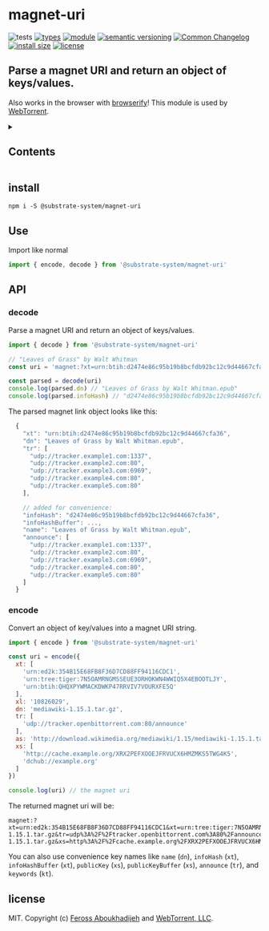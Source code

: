 # magnet-uri
![tests](https://github.com/substrate-system/magnet-uri/actions/workflows/ci.yml/badge.svg)
[![types](https://img.shields.io/npm/types/@substrate-system/magnet-uri?style=flat-square)](README.md)
[![module](https://img.shields.io/badge/module-ESM%2FCJS-blue?style=flat-square)](README.md)
[![semantic versioning](https://img.shields.io/badge/semver-2.0.0-blue?logo=semver&style=flat-square)](https://semver.org/)
[![Common Changelog](https://nichoth.github.io/badge/common-changelog.svg)](./CHANGELOG.md)
[![install size](https://flat.badgen.net/packagephobia/install/@substrate-system/magnet-uri)](https://packagephobia.com/result?p=@substrate-system/magnet-uri)
[![license](https://img.shields.io/badge/license-MIT-brightgreen.svg?style=flat-square)](LICENSE)

## Parse a magnet URI and return an object of keys/values.

Also works in the browser with [browserify](http://browserify.org/)! This module is used by [WebTorrent](http://webtorrent.io).

<details><summary><h2>Contents</h2></summary>

<!-- toc -->

- [install](#install)
- [Use](#use)
- [API](#api)
  * [decode](#decode)
  * [encode](#encode)
- [license](#license)

<!-- tocstop -->

</details>

## install

```
npm i -S @substrate-system/magnet-uri
```

## Use

Import like normal

```js
import { encode, decode } from '@substrate-system/magnet-uri'
```

## API

### decode

Parse a magnet URI and return an object of keys/values.

```js
import { decode } from '@substrate-system/magnet-uri'

// "Leaves of Grass" by Walt Whitman
const uri = 'magnet:?xt=urn:btih:d2474e86c95b19b8bcfdb92bc12c9d44667cfa36&dn=Leaves+of+Grass+by+Walt+Whitman.epub&tr=udp%3A%2F%2Ftracker.example4.com%3A80&tr=udp%3A%2F%2Ftracker.example5.com%3A80&tr=udp%3A%2F%2Ftracker.example3.com%3A6969&tr=udp%3A%2F%2Ftracker.example2.com%3A80&tr=udp%3A%2F%2Ftracker.example1.com%3A1337'

const parsed = decode(uri)
console.log(parsed.dn) // "Leaves of Grass by Walt Whitman.epub"
console.log(parsed.infoHash) // "d2474e86c95b19b8bcfdb92bc12c9d44667cfa36"

```

The parsed magnet link object looks like this:

```js
  {
    "xt": "urn:btih:d2474e86c95b19b8bcfdb92bc12c9d44667cfa36",
    "dn": "Leaves of Grass by Walt Whitman.epub",
    "tr": [
      "udp://tracker.example1.com:1337",
      "udp://tracker.example2.com:80",
      "udp://tracker.example3.com:6969",
      "udp://tracker.example4.com:80",
      "udp://tracker.example5.com:80"
    ],

    // added for convenience:
    "infoHash": "d2474e86c95b19b8bcfdb92bc12c9d44667cfa36",
    "infoHashBuffer": ...,
    "name": "Leaves of Grass by Walt Whitman.epub",
    "announce": [
      "udp://tracker.example1.com:1337",
      "udp://tracker.example2.com:80",
      "udp://tracker.example3.com:6969",
      "udp://tracker.example4.com:80",
      "udp://tracker.example5.com:80"
    ]
  }
```

### encode

Convert an object of key/values into a magnet URI string.

```js
import { encode } from '@substrate-system/magnet-uri'

const uri = encode({
  xt: [
    'urn:ed2k:354B15E68FB8F36D7CD88FF94116CDC1',
    'urn:tree:tiger:7N5OAMRNGMSSEUE3ORHOKWN4WWIQ5X4EBOOTLJY',
    'urn:btih:QHQXPYWMACKDWKP47RRVIV7VOURXFE5Q'
  ],
  xl: '10826029',
  dn: 'mediawiki-1.15.1.tar.gz',
  tr: [
    'udp://tracker.openbittorrent.com:80/announce'
  ],
  as: 'http://download.wikimedia.org/mediawiki/1.15/mediawiki-1.15.1.tar.gz',
  xs: [
    'http://cache.example.org/XRX2PEFXOOEJFRVUCX6HMZMKS5TWG4K5',
    'dchub://example.org'
  ]
})

console.log(uri) // the magnet uri
```

The returned magnet uri will be:

```
magnet:?xt=urn:ed2k:354B15E68FB8F36D7CD88FF94116CDC1&xt=urn:tree:tiger:7N5OAMRNGMSSEUE3ORHOKWN4WWIQ5X4EBOOTLJY&xt=urn:btih:QHQXPYWMACKDWKP47RRVIV7VOURXFE5Q&xl=10826029&dn=mediawiki-1.15.1.tar.gz&tr=udp%3A%2F%2Ftracker.openbittorrent.com%3A80%2Fannounce&as=http%3A%2F%2Fdownload.wikimedia.org%2Fmediawiki%2F1.15%2Fmediawiki-1.15.1.tar.gz&xs=http%3A%2F%2Fcache.example.org%2FXRX2PEFXOOEJFRVUCX6HMZMKS5TWG4K5&xs=dchub%3A%2F%2Fexample.org
```

You can also use convenience key names like `name` (`dn`), `infoHash` (`xt`),
`infoHashBuffer` (`xt`), `publicKey` (`xs`), `publicKeyBuffer` (`xs`), `announce` (`tr`), and `keywords` (`kt`).

## license

MIT. Copyright (c) [Feross Aboukhadijeh](https://feross.org) and [WebTorrent, LLC](https://webtorrent.io).
